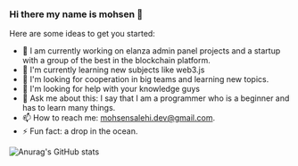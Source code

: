 ### Hi there my name is mohsen 👋

<!--
**mohsen-salehi/mohsen-salehi** is a ✨ _special_ ✨ repository because its `README.md` (this file) appears on your GitHub profile.
-->
Here are some ideas to get you started:

- 🔭 I am currently working on elanza admin panel projects and a startup with a group of the best in the blockchain platform.
- 🌱 I'm currently learning new subjects like web3.js
- 👯 I'm looking for cooperation in big teams and learning new topics.
- 🤔 I'm looking for help with your knowledge guys
- 💬 Ask me about this: I say that I am a programmer who is a beginner and has to learn many things.
- 📫 How to reach me: mohsensalehi.dev@gmail.com.
- ⚡ Fun fact: a drop in the ocean.

![Anurag's GitHub stats](https://github-readme-stats.vercel.app/api?username=anuraghazra&show_icons=true&theme=radical)
